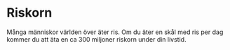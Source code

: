 # Riskorn

Många människor världen över äter ris. Om du äter en skål med ris per dag kommer
du att äta en ca 300 miljoner riskorn under din livstid.
